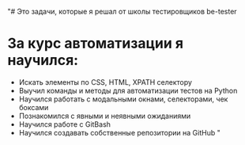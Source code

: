 "# Это задачи, которые я решал от школы тестировщиков be-tester
 # За курс автоматизации я научился:
+ Искать элементы по CSS, HTML, XPATH селектору
+ Выучил команды и методы для автоматизации тестов на Python
+ Научился работать с модальными окнами, селекторами, чек боксами
+ Познакомился с явными и неявными ожиданиями
+ Научился работе с GitBash
+ Научился создавать собственные репозитории на GitHub
"